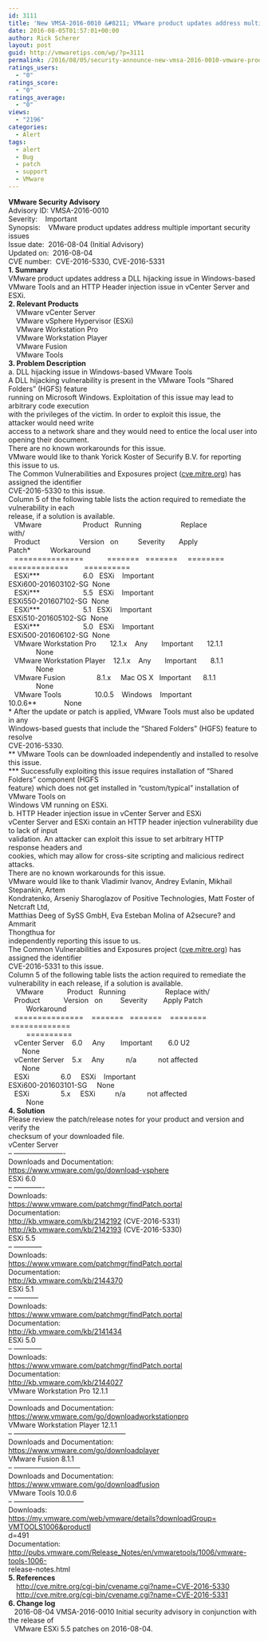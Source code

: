 ```yaml
---
id: 3111
title: 'New VMSA-2016-0010 &#8211; VMware product updates address multiple important security'
date: 2016-08-05T01:57:01+00:00
author: Rick Scherer
layout: post
guid: http://vmwaretips.com/wp/?p=3111
permalink: /2016/08/05/security-announce-new-vmsa-2016-0010-vmware-product-updates-address-multiple-important-security/
ratings_users:
  - "0"
ratings_score:
  - "0"
ratings_average:
  - "0"
views:
  - "2196"
categories:
  - Alert
tags:
  - alert
  - Bug
  - patch
  - support
  - VMware
---
```

<div>
  <strong>VMware Security Advisory</strong>
</div>

<div>
</div>

<div>
  Advisory ID: VMSA-2016-0010
</div>

<div>
  Severity:    Important
</div>

<div>
  Synopsis:    VMware product updates address multiple important security
</div>

<div>
  issues
</div>

<div>
  Issue date:  2016-08-04 (Initial Advisory)
</div>

<div>
  Updated on:  2016-08-04
</div>

<div>
  CVE number:  CVE-2016-5330, CVE-2016-5331
</div>

<div>
</div>

<div>
  <strong>1. Summary</strong>
</div>

<div>
</div>

<div>
  VMware product updates address a DLL hijacking issue in Windows-based
</div>

<div>
  VMware Tools and an HTTP Header injection issue in vCenter Server and ESXi.
</div>

<div>
  <!--more-->
</div>

<div>
</div>

<div>
  <strong>2. Relevant Products</strong>
</div>

<div>
</div>

<div>
      VMware vCenter Server
</div>

<div>
      VMware vSphere Hypervisor (ESXi)
</div>

<div>
      VMware Workstation Pro
</div>

<div>
      VMware Workstation Player
</div>

<div>
      VMware Fusion
</div>

<div>
      VMware Tools
</div>

<div>
</div>

<div>
  <strong>3. Problem Description</strong>
</div>

<div>
</div>

<div>
  a. DLL hijacking issue in Windows-based VMware Tools
</div>

<div>
</div>

<div>
</div>

<div>
  A DLL hijacking vulnerability is present in the VMware Tools &#8220;Shared
</div>

<div>
  Folders&#8221; (HGFS) feature
</div>

<div>
  running on Microsoft Windows. Exploitation of this issue may lead to
</div>

<div>
  arbitrary code execution
</div>

<div>
  with the privileges of the victim. In order to exploit this issue, the
</div>

<div>
  attacker would need write
</div>

<div>
  access to a network share and they would need to entice the local user into
</div>

<div>
  opening their document.
</div>

<div>
</div>

<div>
  There are no known workarounds for this issue.
</div>

<div>
</div>

<div>
  VMware would like to thank Yorick Koster of Securify B.V. for reporting
</div>

<div>
  this issue to us.
</div>

<div>
</div>

<div>
  The Common Vulnerabilities and Exposures project (<a href="http://cve.mitre.org/" target="_blank" data-saferedirecturl="https://www.google.com/url?hl=en&q=http://cve.mitre.org&source=gmail&ust=1471121784822000&usg=AFQjCNH7Z-sCXepSN9YEkYLhAz0huwIE2Q">cve.mitre.org</a>) has
</div>

<div>
  assigned the identifier
</div>

<div>
  CVE-2016-5330 to this issue.
</div>

<div>
</div>

<div>
  Column 5 of the following table lists the action required to remediate the
</div>

<div>
  vulnerability in each
</div>

<div>
  release, if a solution is available.
</div>

<div>
</div>

<div>
     VMware                     Product   Running                    Replace
</div>

<div>
  with/
</div>

<div>
     Product                    Version   on          Severity       Apply
</div>

<div>
  Patch*          Workaround
</div>

<div>
     ===============            =======   =======     ========
</div>

<div>
  =============        ==========
</div>

<div>
     ESXi***                      6.0   ESXi    Important
</div>

<div>
  ESXi600-201603102-SG  None
</div>

<div>
     ESXi***                      5.5   ESXi    Important
</div>

<div>
  ESXi550-201607102-SG  None
</div>

<div>
     ESXi***                      5.1   ESXi    Important
</div>

<div>
  ESXi510-201605102-SG  None
</div>

<div>
     ESXi***                      5.0   ESXi    Important
</div>

<div>
  ESXi500-201606102-SG  None
</div>

<div>
     VMware Workstation Pro       12.1.x    Any       Important       12.1.1
</div>

<div>
                None
</div>

<div>
     VMware Workstation Player    12.1.x    Any       Important       8.1.1
</div>

<div>
                None
</div>

<div>
     VMware Fusion                8.1.x     Mac OS X   Important      8.1.1
</div>

<div>
                None
</div>

<div>
     VMware Tools                 10.0.5    Windows    Important
</div>

<div>
  10.0.6**              None
</div>

<div>
</div>

<div>
  * After the update or patch is applied, VMware Tools must also be updated
</div>

<div>
  in any
</div>

<div>
  Windows-based guests that include the &#8220;Shared Folders&#8221; (HGFS) feature to
</div>

<div>
  resolve
</div>

<div>
  CVE-2016-5330.
</div>

<div>
</div>

<div>
  ** VMware Tools can be downloaded independently and installed to resolve
</div>

<div>
  this issue.
</div>

<div>
</div>

<div>
  *** Successfully exploiting this issue requires installation of &#8220;Shared
</div>

<div>
  Folders&#8221; component (HGFS
</div>

<div>
  feature) which does not get installed in &#8220;custom/typical&#8221; installation of
</div>

<div>
  VMware Tools on
</div>

<div>
  Windows VM running on ESXi.
</div>

<div>
</div>

<div>
</div>

<div>
  b. HTTP Header injection issue in vCenter Server and ESXi
</div>

<div>
</div>

<div>
  vCenter Server and ESXi contain an HTTP header injection vulnerability due
</div>

<div>
  to lack of input
</div>

<div>
  validation. An attacker can exploit this issue to set arbitrary HTTP
</div>

<div>
  response headers and
</div>

<div>
  cookies, which may allow for cross-site scripting and malicious redirect
</div>

<div>
  attacks.
</div>

<div>
</div>

<div>
  There are no known workarounds for this issue.
</div>

<div>
</div>

<div>
  VMware would like to thank Vladimir Ivanov, Andrey Evlanin, Mikhail
</div>

<div>
  Stepankin, Artem
</div>

<div>
  Kondratenko, Arseniy Sharoglazov of Positive Technologies, Matt Foster of
</div>

<div>
  Netcraft Ltd,
</div>

<div>
  Matthias Deeg of SySS GmbH, Eva Esteban Molina of A2secure? and Ammarit
</div>

<div>
  Thongthua for
</div>

<div>
  independently reporting this issue to us.
</div>

<div>
</div>

<div>
</div>

<div>
</div>

<div>
  The Common Vulnerabilities and Exposures project (<a href="http://cve.mitre.org/" target="_blank" data-saferedirecturl="https://www.google.com/url?hl=en&q=http://cve.mitre.org&source=gmail&ust=1471121784822000&usg=AFQjCNH7Z-sCXepSN9YEkYLhAz0huwIE2Q">cve.mitre.org</a>) has
</div>

<div>
  assigned the identifier
</div>

<div>
  CVE-2016-5331 to this issue.
</div>

<div>
</div>

<div>
</div>

<div>
</div>

<div>
  Column 5 of the following table lists the action required to remediate the
</div>

<div>
  vulnerability in each release, if a solution is available.
</div>

<div>
</div>

<div>
      VMware            Product   Running                    Replace with/
</div>

<div>
     Product            Version   on         Severity        Apply Patch
</div>

<div>
           Workaround
</div>

<div>
     ===============    =======   =======    ========        =============
</div>

<div>
           ==========
</div>

<div>
     vCenter Server    6.0     Any        Important        6.0 U2
</div>

<div>
         None
</div>

<div>
     vCenter Server    5.x     Any           n/a           not affected
</div>

<div>
         None
</div>

<div>
     ESXi                6.0     ESXi    Important
</div>

<div>
  ESXi600-201603101-SG     None
</div>

<div>
     ESXi                5.x     ESXi          n/a           not affected
</div>

<div>
           None
</div>

<div>
</div>

<div>
  <strong>4. Solution</strong>
</div>

<div>
</div>

<div>
  Please review the patch/release notes for your product and version and
</div>

<div>
  verify the
</div>

<div>
  checksum of your downloaded file.
</div>

<div>
</div>

<div>
  vCenter Server
</div>

<div>
  &#8211; &#8212;&#8212;&#8212;&#8212;&#8212;&#8212;&#8212;-
</div>

<div>
  Downloads and Documentation:
</div>

<div>
  <a href="https://www.vmware.com/go/download-vsphere" target="_blank" data-saferedirecturl="https://www.google.com/url?hl=en&q=https://www.vmware.com/go/download-vsphere&source=gmail&ust=1471121784822000&usg=AFQjCNE23zcRtAeHsiNla6_DGAxOw0IoIg">https://www.vmware.com/go/<wbr>download-vsphere</wbr></a>
</div>

<div>
</div>

<div>
  ESXi 6.0
</div>

<div>
  &#8211; &#8212;&#8212;&#8212;&#8212;-
</div>

<div>
  Downloads:
</div>

<div>
  <a href="https://www.vmware.com/patchmgr/findPatch.portal" target="_blank" data-saferedirecturl="https://www.google.com/url?hl=en&q=https://www.vmware.com/patchmgr/findPatch.portal&source=gmail&ust=1471121784822000&usg=AFQjCNGGR_KzGbzMFjEks1Feocp-buws2g">https://www.vmware.com/<wbr>patchmgr/findPatch.portal</wbr></a>
</div>

<div>
  Documentation:
</div>

<div>
  <a href="http://kb.vmware.com/kb/2142192" target="_blank" data-saferedirecturl="https://www.google.com/url?hl=en&q=http://kb.vmware.com/kb/2142192&source=gmail&ust=1471121784822000&usg=AFQjCNEH4IYkYeOIR4wtbuElW4ld6gpZ2g">http://kb.vmware.com/kb/<wbr>2142192</wbr></a> (CVE-2016-5331)
</div>

<div>
  <a href="http://kb.vmware.com/kb/2142193" target="_blank" data-saferedirecturl="https://www.google.com/url?hl=en&q=http://kb.vmware.com/kb/2142193&source=gmail&ust=1471121784822000&usg=AFQjCNGywoGX6CSV1PFlO6SPsjOzqTRwTg">http://kb.vmware.com/kb/<wbr>2142193</wbr></a> (CVE-2016-5330)
</div>

<div>
</div>

<div>
  ESXi 5.5
</div>

<div>
  &#8211; &#8212;&#8212;&#8212;&#8212;
</div>

<div>
  Downloads:
</div>

<div>
  <a href="https://www.vmware.com/patchmgr/findPatch.portal" target="_blank" data-saferedirecturl="https://www.google.com/url?hl=en&q=https://www.vmware.com/patchmgr/findPatch.portal&source=gmail&ust=1471121784822000&usg=AFQjCNGGR_KzGbzMFjEks1Feocp-buws2g">https://www.vmware.com/<wbr>patchmgr/findPatch.portal</wbr></a>
</div>

<div>
  Documentation:
</div>

<div>
  <a href="http://kb.vmware.com/kb/2144370" target="_blank" data-saferedirecturl="https://www.google.com/url?hl=en&q=http://kb.vmware.com/kb/2144370&source=gmail&ust=1471121784822000&usg=AFQjCNEYUX_TJyWaoi8IBfpPAEFV20S2ug">http://kb.vmware.com/kb/<wbr>2144370</wbr></a>
</div>

<div>
</div>

<div>
  ESXi 5.1
</div>

<div>
  &#8211; &#8212;&#8212;&#8212;&#8211;
</div>

<div>
  Downloads:
</div>

<div>
  <a href="https://www.vmware.com/patchmgr/findPatch.portal" target="_blank" data-saferedirecturl="https://www.google.com/url?hl=en&q=https://www.vmware.com/patchmgr/findPatch.portal&source=gmail&ust=1471121784822000&usg=AFQjCNGGR_KzGbzMFjEks1Feocp-buws2g">https://www.vmware.com/<wbr>patchmgr/findPatch.portal</wbr></a>
</div>

<div>
  Documentation:
</div>

<div>
  <a href="http://kb.vmware.com/kb/2141434" target="_blank" data-saferedirecturl="https://www.google.com/url?hl=en&q=http://kb.vmware.com/kb/2141434&source=gmail&ust=1471121784822000&usg=AFQjCNHLWN4bxqug6irJWEoLJUQZ8xzuOg">http://kb.vmware.com/kb/<wbr>2141434</wbr></a>
</div>

<div>
</div>

<div>
  ESXi 5.0
</div>

<div>
  &#8211; &#8212;&#8212;&#8212;&#8212;
</div>

<div>
  Downloads:
</div>

<div>
  <a href="https://www.vmware.com/patchmgr/findPatch.portal" target="_blank" data-saferedirecturl="https://www.google.com/url?hl=en&q=https://www.vmware.com/patchmgr/findPatch.portal&source=gmail&ust=1471121784822000&usg=AFQjCNGGR_KzGbzMFjEks1Feocp-buws2g">https://www.vmware.com/<wbr>patchmgr/findPatch.portal</wbr></a>
</div>

<div>
  Documentation:
</div>

<div>
  <a href="http://kb.vmware.com/kb/2144027" target="_blank" data-saferedirecturl="https://www.google.com/url?hl=en&q=http://kb.vmware.com/kb/2144027&source=gmail&ust=1471121784822000&usg=AFQjCNH5BitPtE9wJGKsgcURoW0Peh0mMw">http://kb.vmware.com/kb/<wbr>2144027</wbr></a>
</div>

<div>
</div>

<div>
  VMware Workstation Pro 12.1.1
</div>

<div>
  &#8211; &#8212;&#8212;&#8212;&#8212;&#8212;&#8212;&#8212;&#8212;&#8212;&#8212;<wbr>&#8212;&#8212;&#8212;&#8212;&#8211;</wbr>
</div>

<div>
  Downloads and Documentation:
</div>

<div>
  <a href="https://www.vmware.com/go/downloadworkstationpro" target="_blank" data-saferedirecturl="https://www.google.com/url?hl=en&q=https://www.vmware.com/go/downloadworkstationpro&source=gmail&ust=1471121784822000&usg=AFQjCNFiYb6ZnO9-Wzub2jLMerfBnBzWDQ">https://www.vmware.com/go/<wbr>downloadworkstationpro</wbr></a>
</div>

<div>
</div>

<div>
  VMware Workstation Player 12.1.1
</div>

<div>
  &#8211; &#8212;&#8212;&#8212;&#8212;&#8212;&#8212;&#8212;&#8212;&#8212;&#8212;<wbr>&#8212;&#8212;&#8212;&#8212;&#8212;&#8212;</wbr>
</div>

<div>
  Downloads and Documentation:
</div>

<div>
  <a href="https://www.vmware.com/go/downloadplayer" target="_blank" data-saferedirecturl="https://www.google.com/url?hl=en&q=https://www.vmware.com/go/downloadplayer&source=gmail&ust=1471121784822000&usg=AFQjCNFJop9RotuI4e6UHHinRwcz1nvmyg">https://www.vmware.com/go/<wbr>downloadplayer</wbr></a>
</div>

<div>
</div>

<div>
  VMware Fusion 8.1.1
</div>

<div>
  &#8211; &#8212;&#8212;&#8212;&#8212;&#8212;&#8212;&#8212;&#8212;&#8212;&#8211;
</div>

<div>
  Downloads and Documentation:
</div>

<div>
  <a href="https://www.vmware.com/go/downloadfusion" target="_blank" data-saferedirecturl="https://www.google.com/url?hl=en&q=https://www.vmware.com/go/downloadfusion&source=gmail&ust=1471121784822000&usg=AFQjCNF4hiEhLzXdT3w2wxCjK8kRKxb6TQ">https://www.vmware.com/go/<wbr>downloadfusion</wbr></a>
</div>

<div>
</div>

<div>
  VMware Tools 10.0.6
</div>

<div>
  &#8211; &#8212;&#8212;&#8212;&#8212;&#8212;&#8212;&#8212;&#8212;&#8212;&#8212;
</div>

<div>
  Downloads:
</div>

<div>
  <a href="https://my.vmware.com/web/vmware/details?downloadGroup=VMTOOLS1006&productI" target="_blank" data-saferedirecturl="https://www.google.com/url?hl=en&q=https://my.vmware.com/web/vmware/details?downloadGroup%3DVMTOOLS1006%26productI&source=gmail&ust=1471121784822000&usg=AFQjCNEeY8alsW0qjwggKE_n-7_cEKbSzg">https://my.vmware.com/web/<wbr>vmware/details?downloadGroup=<wbr>VMTOOLS1006&productI</wbr></wbr></a>
</div>

<div>
  d=491
</div>

<div>
  Documentation:
</div>

<div>
  <a href="http://pubs.vmware.com/Release_Notes/en/vmwaretools/1006/vmware-tools-1006-" target="_blank" data-saferedirecturl="https://www.google.com/url?hl=en&q=http://pubs.vmware.com/Release_Notes/en/vmwaretools/1006/vmware-tools-1006-&source=gmail&ust=1471121784822000&usg=AFQjCNGithF5hzbbnY0zzJBGbsjj4e9gSg">http://pubs.vmware.com/<wbr>Release_Notes/en/vmwaretools/<wbr>1006/vmware-tools-1006-</wbr></wbr></a>
</div>

<div>
  release-notes.html
</div>

<div>
</div>

<div>
</div>

<div>
  <strong>5. References</strong>
</div>

<div>
</div>

<div>
      <a href="http://cve.mitre.org/cgi-bin/cvename.cgi?name=CVE-2016-5330" target="_blank" data-saferedirecturl="https://www.google.com/url?hl=en&q=http://cve.mitre.org/cgi-bin/cvename.cgi?name%3DCVE-2016-5330&source=gmail&ust=1471121784822000&usg=AFQjCNEvAjfTbzcO53C8r2tdPMreTkFGmw">http://cve.mitre.org/cgi-bin/<wbr>cvename.cgi?name=CVE-2016-5330</wbr></a>
</div>

<div>
      <a href="http://cve.mitre.org/cgi-bin/cvename.cgi?name=CVE-2016-5331" target="_blank" data-saferedirecturl="https://www.google.com/url?hl=en&q=http://cve.mitre.org/cgi-bin/cvename.cgi?name%3DCVE-2016-5331&source=gmail&ust=1471121784822000&usg=AFQjCNGJoEUGCx-IpV_bXjHlTkjvXAeI9Q">http://cve.mitre.org/cgi-bin/<wbr>cvename.cgi?name=CVE-2016-5331</wbr></a>
</div>

<div>
</div>

<div>
  <strong>6. Change log</strong>
</div>

<div>
</div>

<div>
     2016-08-04 VMSA-2016-0010 Initial security advisory in conjunction with
</div>

<div>
  the release of
</div>

<div>
     VMware ESXi 5.5 patches on 2016-08-04.
</div>

<div>
</div>